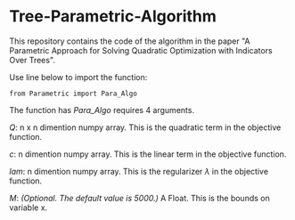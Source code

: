 # Tree-Parametric-Algorithm

This repository contains the code of the algorithm in the paper "A Parametric Approach for Solving Quadratic Optimization with Indicators Over Trees".


Use line below to import the function:
```
from Parametric import Para_Algo
```

The function has *Para_Algo* requires 4 arguments.

*Q*: n x n dimention numpy array. This is the quadratic term in the objective function.

*c*: n dimention numpy array. This is the linear term in the objective function.

*lam*: n dimention numpy array. This is the regularizer $\lambda$ in the objective function.

*M*: *(Optional. The default value is 5000.)* A Float. This is the bounds on variable x. 
